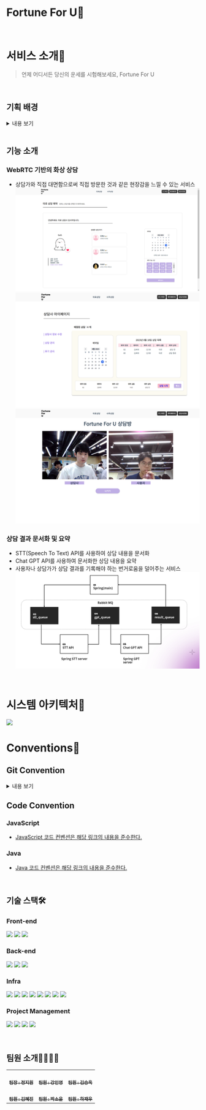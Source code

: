 # Fortune For U🔮

<br/>

# 서비스 소개💁
> 언제 어디서든 당신의 운세를 시험해보세요, Fortune For U

<br/>

## 기획 배경

<details>
<summary>내용 보기</summary>
<div markdown="1">
### 시장 조사
- 국내 점술 시장의 규모는 약 1조 4천억으로 추정
  - 기존의 주 수요층이었던 중장년층 뿐만 아니라 MZ세대 또한 점술시장의 주 수요층으로 변화
- **비대면 운세 서비스의 등장**이 수요층의 확대에 크게 기여
  - 전화, 채팅 등의 방식으로 운세 서비스 이용
  - 직접 방문하는 방식이 아닌, **개인적인 공간에서 간편하게 운세 서비스를 이용**할 수 있음
  - 대표적인 비대면 운세 서비스인 '점신'의 경우 **월 약 70만명 이상의 사용자들이 활동**하고 있으며, 2021년 기준 **약 30억원의 매출액**을 달성함

### 기존 비대면 운세 서비스의 문제점
  - 메신저, 전화를 이용한 상담이나 AI 챗봇을 이용한 운세 서비스는 직접 방문하는 것에 비해 **신뢰가 생기지 않음**
  - 메신저를 통한 상담의 경우, **해석을 기다리는 시간이 길게 느껴질 수 있음**
  - 전화를 통한 상담의 경우, **사용자가 해석을 모두 받아적어야 하기 때문에 불편함**
  - **과거의 상담 이력을 조회하기가 힘든 구조임**
</div>
</details>


<br/>

## 기능 소개
### WebRTC 기반의 화상 상담
  - 상담가와 직접 대면함으로써 직접 방문한 것과 같은 현장감을 느낄 수 있는 서비스
  ![대체 텍스트](./exec/image/consulting_reservation.PNG)
  ![대체 텍스트](./exec/image/consulting_start.PNG)
  ![대체 텍스트](./exec/image/consulting_room.PNG)
### 상담 결과 문서화 및 요약
  - STT(Speech To Text) API를 사용하여 상담 내용을 문서화
  - Chat GPT API를 사용하여 문서화한 상담 내용을 요약
  - 사용자나 상담가가 상담 결과를 기록해야 하는 번거로움을 덜어주는 서비스
  ![대체 텍스트](./exec/image/mq.PNG)

<br/>

# 시스템 아키텍처📑
<img src="https://github.com/Seoul15Algo/algorithm/assets/74900921/f952d569-3da8-4384-976b-d1f11d654ab9" width="700px"/>


<br/>

# Conventions🤙

## Git Convention

<details>
<summary>내용 보기</summary>
<div markdown="1">

### Git Flow 브랜치 전략
![git-flow](https://github.com/Seoul15Algo/algorithm/assets/74900921/0e5956f0-b5a3-4735-a4c9-898b484f65c1)
- 기능별로 Feature 브랜치를 생성하여 작업
- 완성된 기능은 Develop 브랜치로 merge
- Release 가능한 단위로 Master 브랜치에 병합 -> 버전 관리

### Commit Message- TYPE
```text
    - feat (feature) : 새로운 기능을 추가한 경우
    - fix (bug fix) : 버그를 고친 경우
    - docs (documentation) : 문서를 수정한 경우
    - style (formatting, missing semi colons, …) : 코드 포맷 변경, 세미 콜론 누락 등 기능적 변경이 없는 경우
    - design : ui 변경 (ex. scss, css 를 수정했을 때)
    - refactor : 코드 리팩토링을 한 경우
    - test (when adding missing tests) : 테스트 추가, 테스트 리팩토링을 한 경우
    - comment : 필요 주석 추가 및 변경
    - chore (maintain) : 빌드, 패키지 매니저 설정을 변경한 경우 → gradle 파일 같은 거 수정했을 때??
    - rename : 파일 혹은 폴더명 수정 / 옮기기 작업
    - remove : 파일 삭제
```
### Commit Message - SUBJECT
  - 변경 사항에 대한 간결한 설명

</div>
</details>

## Code Convention

### JavaScript
- [JavaScript 코드 컨벤션은 해당 링크의 내용을 준수한다.](https://github.com/naver/yobi/blob/master/docs/ko/technical/javascript-naming-convention.md)
### Java
- [Java 코드 컨벤션은 해당 링크의 내용을 준수한다.](https://naver.github.io/hackday-conventions-java/)


<br/>

## 기술 스택🛠️
### Front-end
<p>
<img src="https://img.shields.io/badge/JavaScript-F7DF1E?style=for-the-badge&logo=javascript&logoColor=white"/>
<img src="https://img.shields.io/badge/Vue.js-4FC08D?style=for-the-badge&logo=vue.js&logoColor=white"/>
<img src="https://img.shields.io/badge/webrtc-333333?style=for-the-badge&logo=webrtc&logoColor=white"/>
</p>

### Back-end
<p>
<img src="https://img.shields.io/badge/openjdk-FFFFFF?style=for-the-badge&logo=openjdk&logoColor=black"/>
<img src="https://img.shields.io/badge/springboot-6DB33F?style=for-the-badge&logo=springboot&logoColor=white"/>
<img src="https://img.shields.io/badge/springsecurity-6DB33F?style=for-the-badge&logo=springsecurity&logoColor=white"/>
</p>

### Infra
<p>
<img src="https://img.shields.io/badge/amazonec2-FF9900?style=for-the-badge&logo=amazonec2&logoColor=white"/>
<img src="https://img.shields.io/badge/ubuntu-E95420?style=for-the-badge&logo=ubuntu&logoColor=white"/>
<img src="https://img.shields.io/badge/docker-2496ED?style=for-the-badge&logo=docker&logoColor=white"/>
<img src="https://img.shields.io/badge/nginx-009639?style=for-the-badge&logo=nginx&logoColor=white"/>
<img src="https://img.shields.io/badge/rabbitmq-FF6600?style=for-the-badge&logo=rabbitmq&logoColor=white"/>
<img src="https://img.shields.io/badge/redis-DC382D?style=for-the-badge&logo=redis&logoColor=white"/>
<img src="https://img.shields.io/badge/MariaDB-003545?style=for-the-badge&logo=mariadb&logoColor=white"/>
<img src="https://img.shields.io/badge/Jenkins-D24939?style=for-the-badge&logo=jenkins&logoColor=white"/>
</p>



### Project Management
<p>
<img src="https://img.shields.io/badge/notion-000000?style=for-the-badge&logo=notion&logoColor=white"/>
<img src="https://img.shields.io/badge/gitlab-FC6D26?style=for-the-badge&logo=gitlab&logoColor=white"/>
<img src="https://img.shields.io/badge/jira-0052CC?style=for-the-badge&logo=jira&logoColor=white"/>
<img src="https://img.shields.io/badge/mattermost-0058CC?style=for-the-badge&logo=mattermost&logoColor=white"/>
</p>

<br/>

## 팀원 소개👨‍👩‍👧‍👦
<table>
  <tbody>
    <tr>
      <td align="center"><a href=""><img src="https://github.com/Seoul15Algo/algorithm/assets/74900921/5fcaf3da-b392-473b-87c7-03a29ba844be" width="150px;" alt=""/><br /><sub><b>팀장 : 정지원</b></sub></a><br /></td>
      <td align="center"><a href=""><img src="https://github.com/Seoul15Algo/algorithm/assets/74900921/a17de37c-4d78-4c7e-a90d-92ce5865356c" width="150px;" alt=""/><br /><sub><b>팀원 : 강인영</b></sub></a><br /></td>
      <td align="center"><a href=""><img src="https://github.com/Seoul15Algo/algorithm/assets/74900921/5ce2c56a-8117-44da-9552-51b8c2c5291c" width="150px;" alt=""/><br /><sub><b>팀원 : 김승욱</b></sub></a><br /></td>
     <tr/>
      <td align="center"><a href=""><img src="https://github.com/Seoul15Algo/algorithm/assets/74900921/c7c62b35-11bd-45f2-a61c-976868aa9e2a" width="150px;" alt=""/><br /><sub><b>팀원 : 김혜진</b></sub></a><br /></td>
      <td align="center"><a href=""><img src="https://github.com/Seoul15Algo/algorithm/assets/74900921/15bd0c70-91a8-40bb-bb61-7b8ff29cbe85" width="150px;" alt=""/><br /><sub><b>팀원 : 박소윤</b></sub></a><br /></td>
      <td align="center"><a href=""><img src="https://github.com/Seoul15Algo/algorithm/assets/74900921/cfbb3b6d-fae6-44a6-8e70-db8088dc3fc3" width="150px;" alt=""/><br /><sub><b>팀원 : 하재우</b></sub></a><br /></td>
    </tr>
  </tbody>
</table>
